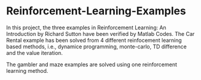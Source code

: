 # Reinforcement-Learning-Examples

In this project, the three examples in Reinforcement Learning: An Introduction by Richard Sutton have been verified by Matlab Codes. The Car Rental example has been solved from 4 different reinfocement learning based methods, i.e., dynamice programming, monte-carlo, TD difference and the value iteration.

The gambler and maze examples are solved using one reinforcement learning method.

